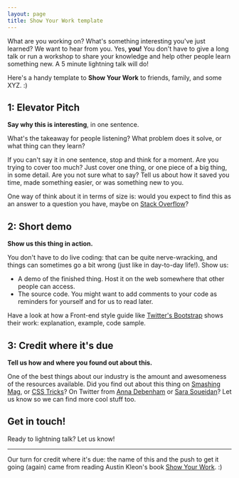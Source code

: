 ```yaml
---
layout: page
title: Show Your Work template
---
```


What are you working on? What's something interesting you've just learned? We want to hear from you. Yes, **you!** You don't have to give a long talk or run a workshop to share your knowledge and help other people learn something new. A 5 minute lightning talk will do!

Here's a handy template to **Show Your Work** to friends, family, and some XYZ. :)

## 1: Elevator Pitch

**Say why this is interesting**, in one sentence.

What's the takeaway for people listening? What problem does it solve, or what thing can they learn?

If you can't say it in one sentence, stop and think for a moment. Are you trying to cover too much? Just cover one thing, or one piece of a big thing, in some detail. Are you not sure what to say? Tell us about how it saved you time, made something easier, or was something new to you.

One way of think about it in terms of size is: would you expect to find this as an answer to a question you have, maybe on [Stack Overflow](https://stackoverflow.com/)?

## 2: Short demo

**Show us this thing in action.**

You don't have to do live coding: that can be quite nerve-wracking, and things can sometimes go a bit wrong (just like in day-to-day life!). Show us:

- A demo of the finished thing. Host it on the web somewhere that other people can access.
- The source code. You might want to add comments to your code as reminders for yourself and for us to read later.

Have a look at how a Front-end style guide like [Twitter's Bootstrap](https://getbootstrap.com/docs/) shows their work: explanation, example, code sample.

## 3: Credit where it's due

**Tell us how and where you found out about this.**

One of the best things about our industry is the amount and awesomeness of the resources available. Did you find out about this thing on [Smashing Mag](https://www.smashingmagazine.com/), or [CSS Tricks](https://css-tricks.com/)? On Twitter from [Anna Debenham](https://twitter.com/anna_debenham) or [Sara Soueidan](https://twitter.com/SaraSoueidan)? Let us know so we can find more cool stuff too.

## Get in touch!

Ready to lightning talk? Let us know!

<hr />

Our turn for credit where it's due: the name of this and the push to get it going (again) came from reading Austin Kleon's book [Show Your Work](https://austinkleon.com/show-your-work/). :)